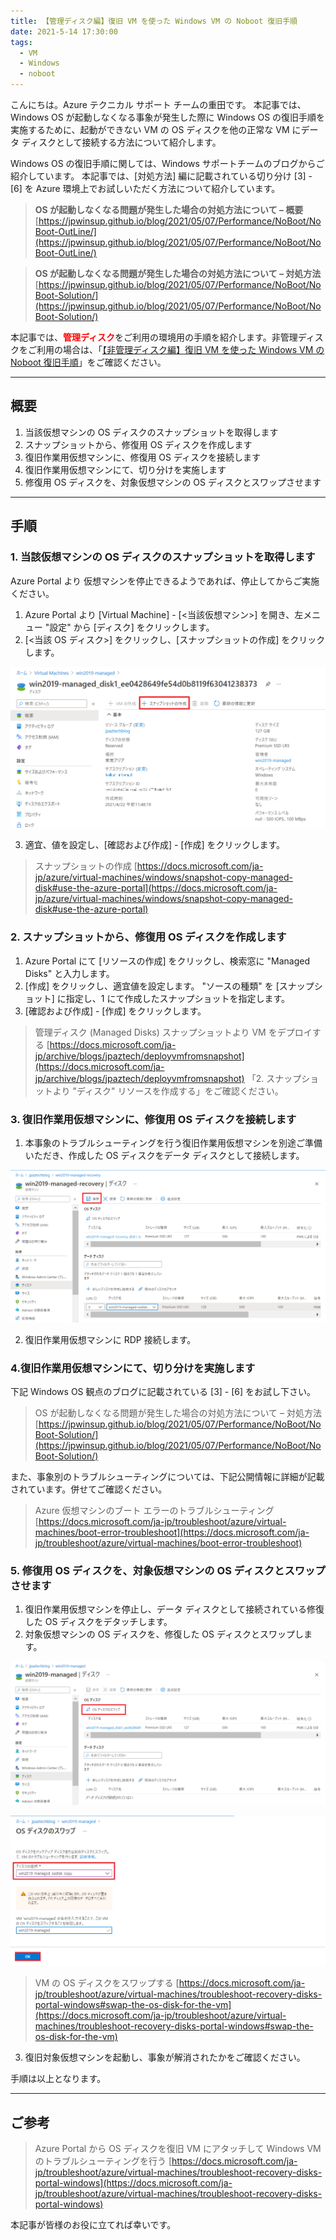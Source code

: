 ```yaml
---
title: 【管理ディスク編】復旧 VM を使った Windows VM の Noboot 復旧手順
date: 2021-5-14 17:30:00
tags:
  - VM
  - Windows
  - noboot
---
```


こんにちは。Azure テクニカル サポート チームの重田です。 
本記事では、Windows OS が起動しなくなる事象が発生した際に Windows OS の復旧手順を実施するために、起動ができない VM の OS ディスクを他の正常な VM にデータ ディスクとして接続する方法について紹介します。

<!-- more -->

Windows OS の復旧手順に関しては、Windows サポートチームのブログからご紹介しています。
本記事では、[対処方法] 編に記載されている切り分け [3] - [6] を Azure 環境上でお試しいただく方法について紹介しています。

> **OS が起動しなくなる問題が発生した場合の対処方法について – 概要**
> [https://jpwinsup.github.io/blog/2021/05/07/Performance/NoBoot/NoBoot-OutLine/](https://jpwinsup.github.io/blog/2021/05/07/Performance/NoBoot/NoBoot-OutLine/)

> **OS が起動しなくなる問題が発生した場合の対処方法について – 対処方法**
> [https://jpwinsup.github.io/blog/2021/05/07/Performance/NoBoot/NoBoot-Solution/](https://jpwinsup.github.io/blog/2021/05/07/Performance/NoBoot/NoBoot-Solution/)


本記事では、<span style="color:red;">**管理ディスク**</span>をご利用の環境用の手順を紹介します。非管理ディスクをご利用の場合は、「[【非管理ディスク編】復旧 VM を使った Windows VM の Noboot 復旧手順](https://jpaztech.github.io/blog/vm/noboot-recovery-unmanaged-disk/)」をご確認ください。

<hr>

## 概要
1. 当該仮想マシンの OS ディスクのスナップショットを取得します
2. スナップショットから、修復用 OS ディスクを作成します
3. 復旧作業用仮想マシンに、修復用 OS ディスクを接続します
4. 復旧作業用仮想マシンにて、切り分けを実施します
5. 修復用 OS ディスクを、対象仮想マシンの OS ディスクとスワップさせます

<hr>

## 手順

### 1. 当該仮想マシンの OS ディスクのスナップショットを取得します
Azure Portal より 仮想マシンを停止できるようであれば、停止してからご実施ください。

1. Azure Portal より [Virtual Machine] - [<当該仮想マシン>] を開き、左メニュー "設定" から [ディスク] をクリックします。
2. [<当該 OS ディスク>] をクリックし、[スナップショットの作成] をクリックします。

![](./noboot-recovery-managed-disk/1.png)

3. 適宜、値を設定し、[確認および作成] - [作成] をクリックします。

> スナップショットの作成
> [https://docs.microsoft.com/ja-jp/azure/virtual-machines/windows/snapshot-copy-managed-disk#use-the-azure-portal](https://docs.microsoft.com/ja-jp/azure/virtual-machines/windows/snapshot-copy-managed-disk#use-the-azure-portal)
 
### 2. スナップショットから、修復用 OS ディスクを作成します
1. Azure Portal にて [リソースの作成] をクリックし、検索窓に "Managed Disks" と入力します。
2. [作成] をクリックし、適宜値を設定します。
   "ソースの種類" を [スナップショット] に指定し、1 にて作成したスナップショットを指定します。
3. [確認および作成] - [作成] をクリックします。

> 管理ディスク (Managed Disks) スナップショットより VM をデプロイする
> [https://docs.microsoft.com/ja-jp/archive/blogs/jpaztech/deployvmfromsnapshot](https://docs.microsoft.com/ja-jp/archive/blogs/jpaztech/deployvmfromsnapshot)
> 「2. スナップショットより "ディスク" リソースを作成する」をご確認ください。
 
### 3. 復旧作業用仮想マシンに、修復用 OS ディスクを接続します
1. 本事象のトラブルシューティングを行う復旧作業用仮想マシンを別途ご準備いただき、作成した OS ディスクをデータ ディスクとして接続します。

![](./noboot-recovery-managed-disk/3.png)

2. 復旧作業用仮想マシンに RDP 接続します。

### 4.復旧作業用仮想マシンにて、切り分けを実施します

下記 Windows OS 観点のブログに記載されている [3] - [6] をお試し下さい。

> OS が起動しなくなる問題が発生した場合の対処方法について – 対処方法
> [https://jpwinsup.github.io/blog/2021/05/07/Performance/NoBoot/NoBoot-Solution/](https://jpwinsup.github.io/blog/2021/05/07/Performance/NoBoot/NoBoot-Solution/)

また、事象別のトラブルシューティングについては、下記公開情報に詳細が記載されています。併せてご確認ください。

> Azure 仮想マシンのブート エラーのトラブルシューティング
> [https://docs.microsoft.com/ja-jp/troubleshoot/azure/virtual-machines/boot-error-troubleshoot](https://docs.microsoft.com/ja-jp/troubleshoot/azure/virtual-machines/boot-error-troubleshoot)

### 5. 修復用 OS ディスクを、対象仮想マシンの OS ディスクとスワップさせます

1. 復旧作業用仮想マシンを停止し、データ ディスクとして接続されている修復した OS ディスクをデタッチします。
2. 対象仮想マシンの OS ディスクを、修復した OS ディスクとスワップします。

![](./noboot-recovery-managed-disk/4.png)

![](./noboot-recovery-managed-disk/5.png)

> VM の OS ディスクをスワップする
> [https://docs.microsoft.com/ja-jp/troubleshoot/azure/virtual-machines/troubleshoot-recovery-disks-portal-windows#swap-the-os-disk-for-the-vm](https://docs.microsoft.com/ja-jp/troubleshoot/azure/virtual-machines/troubleshoot-recovery-disks-portal-windows#swap-the-os-disk-for-the-vm)

3. 復旧対象仮想マシンを起動し、事象が解消されたかをご確認ください。

手順は以上となります。

<hr>

## ご参考

> Azure Portal から OS ディスクを復旧 VM にアタッチして Windows VM のトラブルシューティングを行う
> [https://docs.microsoft.com/ja-jp/troubleshoot/azure/virtual-machines/troubleshoot-recovery-disks-portal-windows](https://docs.microsoft.com/ja-jp/troubleshoot/azure/virtual-machines/troubleshoot-recovery-disks-portal-windows)

本記事が皆様のお役に立てれば幸いです。
